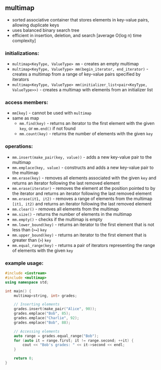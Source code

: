 ## multimap

- sorted associative container that stores elements in key-value pairs, allowing duplicate keys
- uses balanced binary search tree
- efficient in insertion, deletion, and search [average O(log n) time complexity]


### initializations:

- `multimap<KeyType, ValueType> mm` - creates an empty multimap
- `multimap<KeyType, ValueType> mm(begin_iterator, end_iterator)` - creates a multimap from a range of key-value pairs specified by iterators
- `multimap<KeyType, ValueType> mm(initializer_list<pair<KeyType, ValueType>>)` - creates a multimap with elements from an initializer list


### access members:

- `mm[key]` - cannot be used with `multimap`
- same as map
    - `mm.find(key)` - returns an iterator to the first element with the given `key`, or `mm.end()` if not found
    - `mm.count(key)` - returns the number of elements with the given `key`

### operations:

- `mm.insert(make_pair(key, value))` - adds a new key-value pair to the multimap
- `mm.emplace(key, value)` - constructs and adds a new key-value pair to the multimap
- `mm.erase(key)` - removes all elements associated with the given `key` and returns an iterator following the last removed element
- `mm.erase(iterator)` - removes the element at the position pointed to by the iterator and returns an iterator following the last removed element
- `mm.erase(it1, it2)` - removes a range of elements from the multimap `[it1, it2)` and returns an iterator following the last removed element
- `mm.clear()` - removes all elements from the multimap
- `mm.size()` - returns the number of elements in the multimap
- `mm.empty()` - checks if the multimap is empty
- `mm.lower_bound(key)` - returns an iterator to the first element that is not less than (`>=`) `key`
- `mm.upper_bound(key)` - returns an iterator to the first element that is greater than (`>`) `key`
- `mm.equal_range(key)` - returns a pair of iterators representing the range of elements with the given `key`


### example usage:

```cpp
#include <iostream>
#include <multimap>
using namespace std;

int main() {
    multimap<string, int> grades;

    // Inserting elements
    grades.insert(make_pair("Alice", 90));
    grades.emplace("Bob", 85);
    grades.emplace("Charlie", 92);
    grades.emplace("Bob", 88);

    // Accessing elements
    auto range = grades.equal_range("Bob");
    for (auto it = range.first; it != range.second; ++it) {
        cout << "Bob's grades: " << it->second << endl;
    }

    return 0;
}
```
